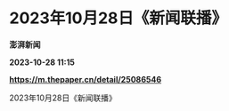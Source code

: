 # 2023年10月28日《新闻联播》
**澎湃新闻**

**2023-10-28 11:15**

**https://m.thepaper.cn/detail/25086546**

2023年10月28日《新闻联播》